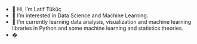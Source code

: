 - 👋 Hi, I’m Latif Tüküç
- 👀 I’m interested in Data Science and Machine Learning.
- 🌱 I’m currently learning data analysis, visualization and machine learning libraries in Python and some machine learning and statistics theories.
- �

<!---
LatifTukuc/LatifTukuc is a ✨ special ✨ repository because its `README.md` (this file) appears on your GitHub profile.
You can click the Preview link to take a look at your changes.
--->
